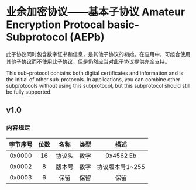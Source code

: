 # 业余加密协议——基本子协议 Amateur Encryption Protocal basic-Subprotocol (AEPb)
此子协议同时包含数字证书和信息，是其他子协议的初始。在应用中，可组合使用其他子协议而不使用此子协议，但是仍然应当对此子协议提供完全支持。

This sub-protocol contains both digital certificates and information and is the initial of other sub-protocols. In applications, you can combine other subprotocols without using this subprotocol, but this subprotocol should still be fully supported.
## v1.0
### 内容规定
| 字节序号 | 位数 | 名称 | 类型 | 描述 |
|:-------:|:----:|:---:|:----:|:----:|
| 0x0000 | 16  | 协议头 | 数字 |0x4562 Eb|
| 0x0002 | 8     |版本号|数字|协议版本号1~255|
| 0x0003 | 6     |保留  |保留  |保留|
